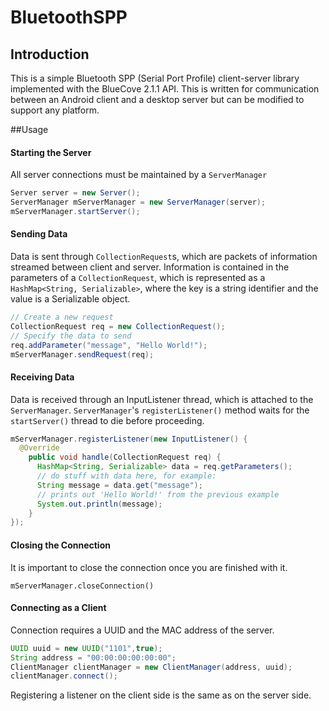# BluetoothSPP
## Introduction
This is a simple Bluetooth SPP (Serial Port Profile) client-server library implemented with the BlueCove 2.1.1 API. This is written for communication between an Android client and a desktop server but can be modified to support any platform.

##Usage
#### Starting the Server
All server connections must be maintained by a `ServerManager`
```java
Server server = new Server();
ServerManager mServerManager = new ServerManager(server);
mServerManager.startServer();
```

#### Sending Data
Data is sent through `CollectionRequest`s, which are packets of information streamed between client and server. Information is contained in the parameters of a `CollectionRequest`, which is represented as a `HashMap<String, Serializable>`, where the key is a string identifier and the value is a Serializable object.

```java
// Create a new request
CollectionRequest req = new CollectionRequest();
// Specify the data to send
req.addParameter("message", "Hello World!");
mServerManager.sendRequest(req);
```

#### Receiving Data
Data is received through an InputListener thread, which is attached to the `ServerManager`. `ServerManager`'s `registerListener()` method waits for the `startServer()` thread to die before proceeding.

```java
mServerManager.registerListener(new InputListener() {
  @Override
    public void handle(CollectionRequest req) {
      HashMap<String, Serializable> data = req.getParameters();
      // do stuff with data here, for example:
      String message = data.get("message");
      // prints out 'Hello World!' from the previous example
      System.out.println(message);
    }
});
```

#### Closing the Connection
It is important to close the connection once you are finished with it.

`mServerManager.closeConnection()`

#### Connecting as a Client
Connection requires a UUID and the MAC address of the server.
```java
UUID uuid = new UUID("1101",true);
String address = "00:00:00:00:00:00";
ClientManager clientManager = new ClientManager(address, uuid);
clientManager.connect();
```

Registering a listener on the client side is the same as on the server side.
